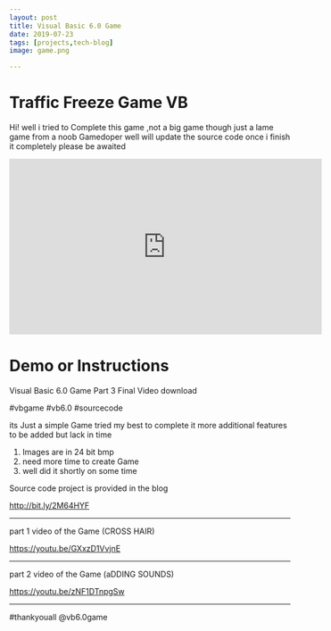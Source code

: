 ```yaml
---
layout: post
title: Visual Basic 6.0 Game
date: 2019-07-23
tags: [projects,tech-blog]
image: game.png

---
```


# Traffic Freeze Game VB

Hi! well i tried to Complete this game ,not a big game though
just a lame game from a noob Gamedoper well will update the source code once i finish it completely please be awaited 

<iframe width="560" height="315" src="https://www.youtube.com/embed/gbC_n9nolz4" frameborder="0" allow="accelerometer; autoplay; encrypted-media; gyroscope; picture-in-picture" allowfullscreen></iframe>


# Demo or Instructions


Visual Basic 6.0 Game Part 3 Final Video download 

#vbgame #vb6.0 #sourcecode

its Just a simple Game tried my best to complete it 
more additional features to be added but lack in time 
1) Images are in 24 bit bmp
2) need more time to create Game
3) well did it shortly on some time 

Source code project is provided in the blog 

http://bit.ly/2M64HYF

-------------------------------------------------------------------------------------------
part 1 video of the Game (CROSS HAIR)

https://youtu.be/GXxzD1VvjnE


-------------------------------------------------------------------------------------------
part 2 video of the Game (aDDING SOUNDS)

https://youtu.be/zNF1DTnpgSw

-------------------------------------------------------------------------
#thankyouall @vb6.0game



